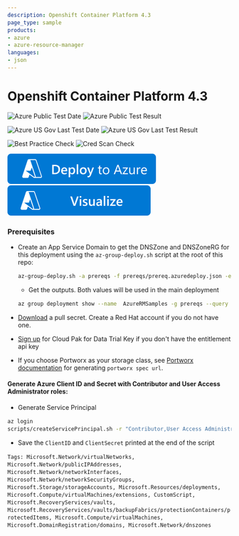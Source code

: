 ```yaml
---
description: Openshift Container Platform 4.3
page_type: sample
products:
- azure
- azure-resource-manager
languages:
- json
---
```

# Openshift Container Platform 4.3

![Azure Public Test Date](https://azurequickstartsservice.blob.core.windows.net/badges/application-workloads/openshift/openshift-container-platform/PublicLastTestDate.svg)
![Azure Public Test Result](https://azurequickstartsservice.blob.core.windows.net/badges/application-workloads/openshift/openshift-container-platform/PublicDeployment.svg)

![Azure US Gov Last Test Date](https://azurequickstartsservice.blob.core.windows.net/badges/application-workloads/openshift/openshift-container-platform/FairfaxLastTestDate.svg)
![Azure US Gov Last Test Result](https://azurequickstartsservice.blob.core.windows.net/badges/application-workloads/openshift/openshift-container-platform/FairfaxDeployment.svg)

![Best Practice Check](https://azurequickstartsservice.blob.core.windows.net/badges/application-workloads/openshift/openshift-container-platform/BestPracticeResult.svg)
![Cred Scan Check](https://azurequickstartsservice.blob.core.windows.net/badges/application-workloads/openshift/openshift-container-platform/CredScanResult.svg)

[![Deploy To Azure](https://raw.githubusercontent.com/Azure/azure-quickstart-templates/master/1-CONTRIBUTION-GUIDE/images/deploytoazure.svg?sanitize=true)](https://portal.azure.com/#create/Microsoft.Template/uri/https%3A%2F%2Fraw.githubusercontent.com%2FAzure%2Fazure-quickstart-templates%2Fmaster%2Fapplication-workloads%2Fopenshift%2Fopenshift-container-platform%2Fazuredeploy.json)
[![Visualize](https://raw.githubusercontent.com/Azure/azure-quickstart-templates/master/1-CONTRIBUTION-GUIDE/images/visualizebutton.svg?sanitize=true)](http://armviz.io/#/?load=https%3A%2F%2Fraw.githubusercontent.com%2FAzure%2Fazure-quickstart-templates%2Fmaster%2Fapplication-workloads%2Fopenshift%2Fopenshift-container-platform%2Fazuredeploy.json)

### Prerequisites

* Create an App Service Domain to get the DNSZone and DNSZoneRG for this deployment using the `az-group-deploy.sh` script at the root of this repo:
  ```bash
  az-group-deploy.sh -a prereqs -f prereqs/prereq.azuredeploy.json -e prereqs/prereq.azuredeploy.parameters.json -l eastus
  ```
  * Get the outputs. Both values will be used in the main deployment
  ```bash
  az group deployment show --name  AzureRMSamples -g prereqs --query properties.outputs
  ```
* [Download](https://cloud.redhat.com/openshift/install/pull-secret) a pull secret. Create a Red Hat account if you do not have one.

* [Sign up](https://www.ibm.com/account/reg/us-en/signup?formid=urx-42212) for Cloud Pak for Data Trial Key if you don't have the entitlement api key

* If you choose Portworx as your storage class, see [Portworx documentation](PORTWORX.md) for generating `portworx spec url`.

#### Generate Azure Client ID and Secret with Contributor and User Access Administrator roles:
* Generate Service Principal
```bash
az login
scripts/createServicePrincipal.sh -r "Contributor,User Access Administrator"
```
* Save the `ClientID` and `ClientSecret` printed at the end of the script

`Tags: Microsoft.Network/virtualNetworks, Microsoft.Network/publicIPAddresses, Microsoft.Network/networkInterfaces, Microsoft.Network/networkSecurityGroups, Microsoft.Storage/storageAccounts, Microsoft.Resources/deployments, Microsoft.Compute/virtualMachines/extensions, CustomScript, Microsoft.RecoveryServices/vaults, Microsoft.RecoveryServices/vaults/backupFabrics/protectionContainers/protectedItems, Microsoft.Compute/virtualMachines, Microsoft.DomainRegistration/domains, Microsoft.Network/dnszones`
